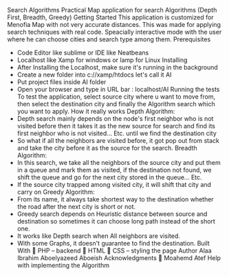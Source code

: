 
Search Algorithms
Practical Map application for search Algorithms (Depth First, Breadth, Greedy)
Getting Started
This application is customized for Menofia Map with not very accurate 
distances.
This was made for applying search techniques with real code. Speacially 
interactive mode with the user where he can choose cities and search type 
among them.
Prerequisites
-  Code Editor like sublime or IDE like Neatbeans
-  Localhost like Xamp for windows or lamp for Linux 
Installing
-  After Installing the Localhost, make sure it's running in the background
-   Create a new folder into c://xamp/htdocs let's call it AI
-  Put project files inside AI folder
-  Open your browser and type in URL bar : localhost/AI
Running the tests
To test the application, select source city where u want to move from, then 
select the destination city and finally the Algorithm search which you want to 
apply. 
How it really works 
Depth Algorithm:
- Depth search mainly depends on the node's first neighbor who is not 
visited before then it takes it as the new source for search and find its 
first neighbor who is not visited... Etc. until we find the destination city
- So what if all the neighbors are visited before, it got pop out from 
stack and take the city before it as the source for the search.
Breadth Algorithm:  
-  In this search, we take all the neighbors of the source city and put them 
in a queue and mark them as visited, if the destination not found, we 
shift the queue and go for the next city stored in the queue... Etc. 
-  If the source city trapped among visited city, it will shift that city and 
carry on 
Greedy Algorithm:
-  From its name, it always take shortest way to the destination whether 
the road after the next city is short or not.
-  Greedy search depends on Heuristic distance between source and 
destination so sometimes it can choose long path instead of the short 
one.
-  It works like Depth search when All neighbors are visited.
-  With some Graphs, it doesn't guarantee to find the destination.
Built With 
  PHP – backend
  HTML 
  CSS – styling the page
Author
Alaa Ibrahim Aboelyazeed Aboeish
Acknowledgments
  Moahemd Atef Help with implementing the Algorithm 
